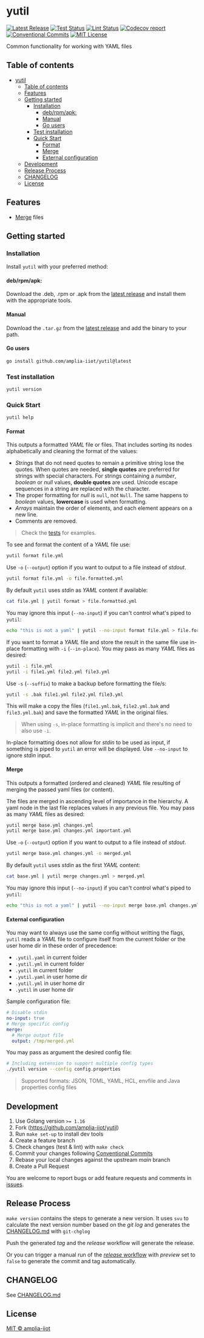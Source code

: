 # yutil

[![Latest Release](https://img.shields.io/github/release/amplia-iiot/yutil.svg)](https://github.com/amplia-iiot/yutil/releases/latest)
[![Test Status](https://github.com/amplia-iiot/yutil/workflows/Test/badge.svg)](https://github.com/amplia-iiot/yutil/actions/workflows/test.yml)
[![Lint Status](https://github.com/amplia-iiot/yutil/workflows/Lint/badge.svg)](https://github.com/amplia-iiot/yutil/actions/workflows/lint.yml)
[![Codecov report](https://img.shields.io/codecov/c/github/amplia-iiot/yutil/main.svg)](https://codecov.io/gh/amplia-iiot/yutil)
[![Conventional Commits](https://img.shields.io/badge/Conventional%20Commits-1.0.0-yellow.svg)](https://www.conventionalcommits.org/en/v1.0.0/)
[![MIT License](https://img.shields.io/badge/license-MIT-blue.svg)](https://github.com/amplia-iiot/yutil/blob/main/LICENSE)

Common functionality for working with YAML files

## Table of contents

- [yutil](#yutil)
	- [Table of contents](#table-of-contents)
	- [Features](#features)
	- [Getting started](#getting-started)
		- [Installation](#installation)
			- [deb/rpm/apk:](#debrpmapk)
			- [Manual](#manual)
			- [Go users](#go-users)
		- [Test installation](#test-installation)
		- [Quick Start](#quick-start)
			- [Format](#format)
			- [Merge](#merge)
			- [External configuration](#external-configuration)
	- [Development](#development)
	- [Release Process](#release-process)
	- [CHANGELOG](#changelog)
	- [License](#license)

## Features

- [Merge](#merge) files

## Getting started

### Installation

Install `yutil` with your preferred method:

#### deb/rpm/apk:

Download the .deb, .rpm or .apk from the [latest release] and install them with the appropriate tools.

#### Manual

Download the `.tar.gz` from the [latest release] and add the binary to your path.

#### Go users

```bash
go install github.com/amplia-iiot/yutil@latest
```

### Test installation

```bash
yutil version
```

### Quick Start

```bash
yutil help
```

#### Format

This outputs a formatted _YAML_ file or files. That includes sorting its nodes alphabetically and cleaning the format of the values:
- _Strings_ that do not need quotes to remain a primitive string lose the quotes. When quotes are needed, **single quotes** are preferred for strings with special characters. For strings containing a _number_, _boolean_ or _null_ values, **double quotes** are used. Unicode escape sequences in a string are replaced with the character.
- The proper formatting for _null_ is `null`, not `Null`. The same happens to _boolean_ values, **lowercase** is used when formatting.
- _Arrays_ maintain the order of elements, and each element appears on a new line.
- Comments are removed.

> Check the [tests](./pkg/format/content_test.go) for examples.

To see and format the content of a _YAML_ file use:

```bash
yutil format file.yml
```

Use `-o` (`--output`) option if you want to output to a file instead of _stdout_.

```bash
yutil format file.yml -o file.formatted.yml
```

By default `yutil` uses _stdin_ as _YAML_ content if available:

```bash
cat file.yml | yutil format > file.formatted.yml
```

You may ignore this input (`--no-input`) if you can't control what's piped to `yutil`:

```bash
echo "this is not a yaml" | yutil --no-input format file.yml > file.formatted.yml
```

If you want to format a _YAML_ file and store the result in the same file use in-place formatting with `-i` (`--in-place`). You may pass as many _YAML_ files as desired:

```bash
yutil -i file.yml
yutil -i file1.yml file2.yml file3.yml
```

Use `-s` (`--suffix`) to make a backup before formatting the file/s:

```bash
yutil -s .bak file1.yml file2.yml file3.yml
```

This will make a copy the files (`file1.yml.bak`, `file2.yml.bak` and `file3.yml.bak`) and save the formatted _YAML_ in the original files.

> When using `-s`, in-place formatting is implicit and there's no need to also use `-i`.

In-place formatting does not allow for _stdin_ to be used as input, if something is piped to `yutil` an error will be displayed. Use `--no-input` to ignore _stdin_ input.

#### Merge

This outputs a formatted (ordered and cleaned) _YAML_ file resulting of merging the passed yaml files (or content).

The files are merged in ascending level of importance in the hierarchy. A yaml node in the last file replaces values in
any previous file. You may pass as many _YAML_ files as desired:

```bash
yutil merge base.yml changes.yml
yutil merge base.yml changes.yml important.yml
```

Use `-o` (`--output`) option if you want to output to a file instead of _stdout_.

```bash
yutil merge base.yml changes.yml -o merged.yml
```

By default `yutil` uses _stdin_ as the first _YAML_ content:

```bash
cat base.yml | yutil merge changes.yml > merged.yml
```

You may ignore this input (`--no-input`) if you can't control what's piped to `yutil`:

```bash
echo "this is not a yaml" | yutil --no-input merge base.yml changes.yml
```

#### External configuration

You may want to always use the same config without writting the flags, `yutil` reads a _YAML_ file to configure itself from the current folder or the user home dir in these order of precedence:
- `.yutil.yaml` in current folder
- `.yutil.yml` in current folder
- `.yutil` in current folder
- `.yutil.yaml` in user home dir
- `.yutil.yml` in user home dir
- `.yutil` in user home dir

Sample configuration file:

```yaml
# Disable stdin
no-input: true
# Merge specific config
merge:
  # Merge output file
  output: /tmp/merged.yml
```

You may pass as argument the desired config file:

```bash
# Including extension to support multiple config types
./yutil version --config config.properties
```

> Supported formats: JSON, TOML, YAML, HCL, envfile and Java properties config files

## Development

1. Use Golang version `>= 1.16`
2. Fork (https://github.com/amplia-iiot/yutil)
3. Run `make set-up` to install dev tools
4. Create a feature branch
5. Check changes (test & lint) with `make check`
6. Commit your changes following [Conventional Commits]
7. Rebase your local changes against the upstream _main_ branch
8. Create a Pull Request

You are welcome to report bugs or add feature requests and comments in [issues].

## Release Process

`make version` contains the steps to generate a new version. It uses `svu` to calculate the next version number based on the _git log_ and generates the [CHANGELOG.md] with `git-chglog`

Push the generated _tag_ and the _release_ workflow will generate the release.

Or you can trigger a manual run of the [_release_ workflow](https://github.com/amplia-iiot/yutil/actions/workflows/release.yml) with _preview_ set to `false` to generate the commit and tag automatically.

## CHANGELOG

See [CHANGELOG.md]

## License

[MIT © amplia-iiot](./LICENSE)

[latest release]: https://github.com/amplia-iiot/yutil/releases/latest
[Conventional Commits]: https://www.conventionalcommits.org/en/v1.0.0/
[issues]: https://github.com/amplia-iiot/yutil/issues
[CHANGELOG.md]: ./CHANGELOG.md
